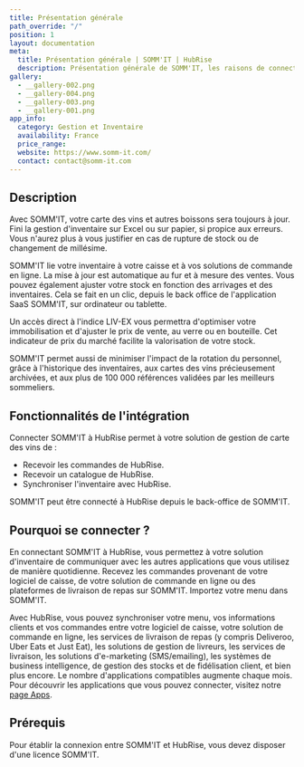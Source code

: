 ```yaml
---
title: Présentation générale
path_override: "/"
position: 1
layout: documentation
meta:
  title: Présentation générale | SOMM'IT | HubRise
  description: Présentation générale de SOMM'IT, les raisons de connecter SOMM'IT à HubRise et les fonctionnalités de l'intégration avec HubRise.
gallery:
  - __gallery-002.png
  - __gallery-004.png
  - __gallery-003.png
  - __gallery-001.png
app_info:
  category: Gestion et Inventaire
  availability: France
  price_range:
  website: https://www.somm-it.com/
  contact: contact@somm-it.com
---
```


## Description

Avec SOMM'IT, votre carte des vins et autres boissons sera toujours à jour. Fini la gestion d'inventaire sur Excel ou sur papier, si propice aux erreurs. Vous n'aurez plus à vous justifier en cas de rupture de stock ou de changement de millésime.

SOMM'IT lie votre inventaire à votre caisse et à vos solutions de commande en ligne. La mise à jour est automatique au fur et à mesure des ventes. Vous pouvez également ajuster votre stock en fonction des arrivages et des inventaires. Cela se fait en un clic, depuis le back office de l'application SaaS SOMM'IT, sur ordinateur ou tablette.

Un accès direct à l'indice LIV-EX vous permettra d'optimiser votre immobilisation et d'ajuster le prix de vente, au verre ou en bouteille. Cet indicateur de prix du marché facilite la valorisation de votre stock.

SOMM'IT permet aussi de minimiser l'impact de la rotation du personnel, grâce à l'historique des inventaires, aux cartes des vins précieusement archivées, et aux plus de 100 000 références validées par les meilleurs sommeliers.

## Fonctionnalités de l'intégration

Connecter SOMM'IT à HubRise permet à votre solution de gestion de carte des vins de :

- Recevoir les commandes de HubRise.
- Recevoir un catalogue de HubRise.
- Synchroniser l'inventaire avec HubRise.

SOMM'IT peut être connecté à HubRise depuis le back-office de SOMM'IT.

## Pourquoi se connecter ?

En connectant SOMM'IT à HubRise, vous permettez à votre solution d'inventaire de communiquer avec les autres applications que vous utilisez de manière quotidienne. Recevez les commandes provenant de votre logiciel de caisse, de votre solution de commande en ligne ou des plateformes de livraison de repas sur SOMM'IT. Importez votre menu dans SOMM'IT.

Avec HubRise, vous pouvez synchroniser votre menu, vos informations clients et vos commandes entre votre logiciel de caisse, votre solution de commande en ligne, les services de livraison de repas (y compris Deliveroo, Uber Eats et Just Eat), les solutions de gestion de livreurs, les services de livraison, les solutions d'e-marketing (SMS/emailing), les systèmes de business intelligence, de gestion des stocks et de fidélisation client, et bien plus encore. Le nombre d'applications compatibles augmente chaque mois. Pour découvrir les applications que vous pouvez connecter, visitez notre [page Apps](/apps).

## Prérequis

Pour établir la connexion entre SOMM'IT et HubRise, vous devez disposer d'une licence SOMM'IT.
